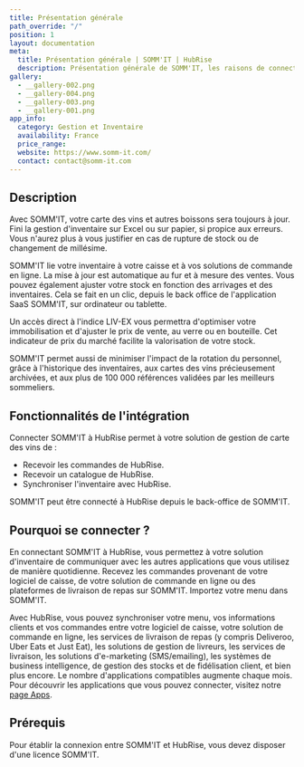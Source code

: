 ```yaml
---
title: Présentation générale
path_override: "/"
position: 1
layout: documentation
meta:
  title: Présentation générale | SOMM'IT | HubRise
  description: Présentation générale de SOMM'IT, les raisons de connecter SOMM'IT à HubRise et les fonctionnalités de l'intégration avec HubRise.
gallery:
  - __gallery-002.png
  - __gallery-004.png
  - __gallery-003.png
  - __gallery-001.png
app_info:
  category: Gestion et Inventaire
  availability: France
  price_range:
  website: https://www.somm-it.com/
  contact: contact@somm-it.com
---
```


## Description

Avec SOMM'IT, votre carte des vins et autres boissons sera toujours à jour. Fini la gestion d'inventaire sur Excel ou sur papier, si propice aux erreurs. Vous n'aurez plus à vous justifier en cas de rupture de stock ou de changement de millésime.

SOMM'IT lie votre inventaire à votre caisse et à vos solutions de commande en ligne. La mise à jour est automatique au fur et à mesure des ventes. Vous pouvez également ajuster votre stock en fonction des arrivages et des inventaires. Cela se fait en un clic, depuis le back office de l'application SaaS SOMM'IT, sur ordinateur ou tablette.

Un accès direct à l'indice LIV-EX vous permettra d'optimiser votre immobilisation et d'ajuster le prix de vente, au verre ou en bouteille. Cet indicateur de prix du marché facilite la valorisation de votre stock.

SOMM'IT permet aussi de minimiser l'impact de la rotation du personnel, grâce à l'historique des inventaires, aux cartes des vins précieusement archivées, et aux plus de 100 000 références validées par les meilleurs sommeliers.

## Fonctionnalités de l'intégration

Connecter SOMM'IT à HubRise permet à votre solution de gestion de carte des vins de :

- Recevoir les commandes de HubRise.
- Recevoir un catalogue de HubRise.
- Synchroniser l'inventaire avec HubRise.

SOMM'IT peut être connecté à HubRise depuis le back-office de SOMM'IT.

## Pourquoi se connecter ?

En connectant SOMM'IT à HubRise, vous permettez à votre solution d'inventaire de communiquer avec les autres applications que vous utilisez de manière quotidienne. Recevez les commandes provenant de votre logiciel de caisse, de votre solution de commande en ligne ou des plateformes de livraison de repas sur SOMM'IT. Importez votre menu dans SOMM'IT.

Avec HubRise, vous pouvez synchroniser votre menu, vos informations clients et vos commandes entre votre logiciel de caisse, votre solution de commande en ligne, les services de livraison de repas (y compris Deliveroo, Uber Eats et Just Eat), les solutions de gestion de livreurs, les services de livraison, les solutions d'e-marketing (SMS/emailing), les systèmes de business intelligence, de gestion des stocks et de fidélisation client, et bien plus encore. Le nombre d'applications compatibles augmente chaque mois. Pour découvrir les applications que vous pouvez connecter, visitez notre [page Apps](/apps).

## Prérequis

Pour établir la connexion entre SOMM'IT et HubRise, vous devez disposer d'une licence SOMM'IT.
